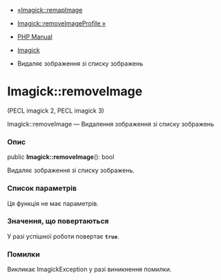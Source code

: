 - [«Imagick::remapImage](imagick.remapimage.md)
- [Imagick::removeImageProfile »](imagick.removeimageprofile.md)

- [PHP Manual](index.md)
- [Imagick](class.imagick.md)
- Видаляє зображення зі списку зображень

# Imagick::removeImage

(PECL imagick 2, PECL imagick 3)

Imagick::removeImage — Видалення зображення зі списку зображень

### Опис

public **Imagick::removeImage**(): bool

Видаляє зображення зі списку зображень.

### Список параметрів

Ця функція не має параметрів.

### Значення, що повертаються

У разі успішної роботи повертає **`true`**.

### Помилки

Викликає ImagickException у разі виникнення помилки.
